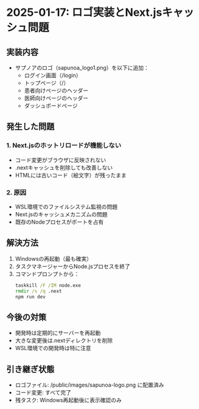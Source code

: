 # 2025-01-17: ロゴ実装とNext.jsキャッシュ問題

## 実装内容
- サプノアのロゴ（sapunoa_logo1.png）を以下に追加：
  - ログイン画面（/login）
  - トップページ（/）
  - 患者向けページのヘッダー
  - 医師向けページのヘッダー
  - ダッシュボードページ

## 発生した問題
### 1. Next.jsのホットリロードが機能しない
- コード変更がブラウザに反映されない
- .nextキャッシュを削除しても改善しない
- HTMLには古いコード（絵文字）が残ったまま

### 2. 原因
- WSL環境でのファイルシステム監視の問題
- Next.jsのキャッシュメカニズムの問題
- 既存のNodeプロセスがポートを占有

## 解決方法
1. Windowsの再起動（最も確実）
2. タスクマネージャーからNode.jsプロセスを終了
3. コマンドプロンプトから：
   ```cmd
   taskkill /F /IM node.exe
   rmdir /s /q .next
   npm run dev
   ```

## 今後の対策
- 開発時は定期的にサーバーを再起動
- 大きな変更後は.nextディレクトリを削除
- WSL環境での開発時は特に注意

## 引き継ぎ状態
- ロゴファイル: /public/images/sapunoa-logo.png に配置済み
- コード変更: すべて完了
- 残タスク: Windows再起動後に表示確認のみ